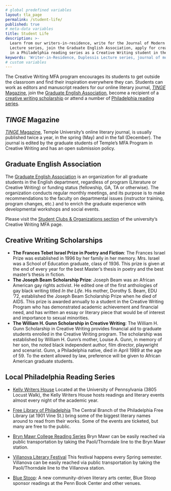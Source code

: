 ```yaml
---
# global predefined variables
layout: tla_page
permalink: /student-life/
published: true
# meta-data variables
title: Student Life
description: >-
  Learn from our writers-in-residence, write for the Journal of Modern Literature, listen in on the Duplessis
  Lecture series, join the Graduate English Association, apply for creative writing scholarships, or take part
  in a Philadelphia reading series as a Creative Writing student in the College of Liberal Arts at Temple University.
keywords: 'Writer-in-Residence, Duplessis Lecture series, journal of modern literature, scholarships, graduate english association'
# custom variables
---
```

The Creative Writing MFA program encourages its students to get outside the classroom and find their inspiration everywhere they can. Students can work as editors and manuscript readers for our online literary journal, [_TINGE_ Magazine](#tinge-magazine), join the [Graduate English Association](#graduate-english-association), become a recipient of a [creative writing scholarship](#creative-writing-scholarships) or attend a number of [Philadelphia reading series](#local-philadelphia-reading-series).

## _TINGE_ Magazine
[_TINGE_ Magazine](http://www.tingemagazine.org/), Temple University’s online literary journal, is usually published twice a year, in the spring (May) and in the fall (December). The journal is edited by the graduate students of Temple’s MFA Program in Creative Writing and has an open submission policy.

## Graduate English Association
The [Graduate English Association](https://sites.temple.edu/gradenglish/) is an organization for all graduate students in the English department, regardless of program (Literature or Creative Writing) or funding status (fellowship, GA, TA or otherwise). The organization conducts regular monthly meetings, and its purpose is to make recommendations to the faculty on departmental issues (instructor training, program changes, etc.) and to enrich the graduate experience with developmental workshops and social events.

Please visit the [Student Clubs & Organizations section](https://www.temple.edu/academics/degree-programs/creative-writing-mfa-la-crwr-mfa) of the university’s Creative Writing MFA page.

## Creative Writing Scholarships
- **The Frances Tebet Israel Prize in Poetry and Fiction**: The Frances Israel Prize was established in 1996 by her family in her memory. Mrs. Israel was a School of Education graduate, class of 1936. This prize is given at the end of every year for the best Master’s thesis in poetry and the best master’s thesis in fiction.
- **The Joseph Beam Scholarship Prize**: Joseph Beam was an African American gay rights activist. He edited one of the first anthologies of gay black writing titled _In the Life_. His mother, Dorothy S. Beam, EDU ’72, established the Joseph Beam Scholarship Prize when he died of AIDS. This prize is awarded annually to a student in the Creative Writing Program who has demonstrated academic achievement and financial need, and has written an essay or literary piece that would be of interest and importance to sexual minorities.
- **The William H. Gunn Scholarship in Creative Writing**: The William H. Gunn Scholarship in Creative Writing provides financial aid to graduate students enrolled in the Creative Writing program. The scholarship was established by William H. Gunn’s mother, Louise A. Gunn, in memory of her son, the noted black independent author, film director, playwright and scenarist. Gunn, a Philadelphia native, died in April 1989 at the age of 59. To the extent allowed by law, preference will be given to African American graduate students.

## Local Philadelphia Reading Series
- [Kelly Writers House](http://writing.upenn.edu/wh/)
Located at the University of Pennsylvania (3805 Locust Walk), the Kelly Writers House hosts readings and literary events almost every night of the academic year.

- [Free Library of Philadelphia](http://libwww.freelibrary.org/calendar/calbydate.cfm?type=2)
The Central Branch of the Philadelphia Free Library (at 1901 Vine St.) bring some of the biggest literary names around to read from their works. Some of the events are ticketed, but many are free to the public.

- [Bryn Mawr College Reading Series](http://www.brynmawr.edu/calendar/visiting_writers.shtml)
Bryn Mawr can be easily reached via public transportation by taking the Paoli/Thorndale line to the Bryn Mawr station.

- [Villanova Literary Festival](https://www1.villanova.edu/villanova/artsci/english/newsandevents/literaryfestival.html) This festival happens every Spring semester. Villanova can be easily reached via public transportation by taking the Paoli/Thorndale line to the Villanova station.

- [Blue Stoop](https://www.bluestoop.org/events): A new community-driven literary arts center, Blue Stoop sponsor readings at the Penn Book Center and other venues.
